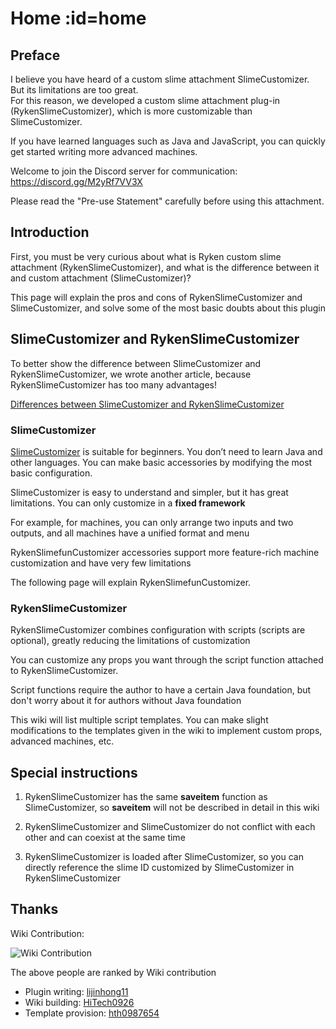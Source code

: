# Home :id=home

## Preface

I believe you have heard of a custom slime attachment SlimeCustomizer. But its limitations are too great. \
For this reason, we developed a custom slime attachment plug-in (RykenSlimeCustomizer), which is more customizable than SlimeCustomizer.

If you have learned languages such as Java and JavaScript, you can quickly get started writing more advanced machines.

Welcome to join the Discord server for communication: <https://discord.gg/M2yRf7VV3X>

Please read the "Pre-use Statement" carefully before using this attachment.

## Introduction

First, you must be very curious about what is Ryken custom slime attachment (RykenSlimeCustomizer), and what is the difference between it and custom attachment (SlimeCustomizer)?

This page will explain the pros and cons of RykenSlimeCustomizer and SlimeCustomizer, and solve some of the most basic doubts about this plugin

## SlimeCustomizer and RykenSlimeCustomizer

To better show the difference between SlimeCustomizer and RykenSlimeCustomizer, we wrote another article, because RykenSlimeCustomizer has too many advantages!

[Differences between SlimeCustomizer and RykenSlimeCustomizer](/en-us/plugin/comparison.md)

### SlimeCustomizer

[SlimeCustomizer](https://github.com/NCBPFluffyBear/SlimeCustomizer) is suitable for beginners. You don’t need to learn Java and other languages. You can make basic accessories by modifying the most basic configuration.

SlimeCustomizer is easy to understand and simpler, but it has great limitations.
You can only customize in a **fixed framework**

For example, for machines, you can only arrange two inputs and two outputs,
and all machines have a unified format and menu

RykenSlimefunCustomizer accessories support more feature-rich machine customization and have very few limitations

The following page will explain RykenSlimefunCustomizer.

### RykenSlimeCustomizer

RykenSlimeCustomizer combines configuration with scripts (scripts are optional), greatly reducing the limitations of customization

You can customize any props you want through the script function attached to RykenSlimeCustomizer.

Script functions require the author to have a certain Java foundation,
but don't worry about it for authors without Java foundation

This wiki will list multiple script templates.
You can make slight modifications to the templates given in the wiki to implement custom props, advanced machines, etc.

## Special instructions

1. RykenSlimeCustomizer has the same **saveitem** function as SlimeCustomizer, so **saveitem** will not be described in detail in this wiki

2. RykenSlimeCustomizer and SlimeCustomizer do not conflict with each other and can coexist at the same time

3. RykenSlimeCustomizer is loaded after SlimeCustomizer, so you can directly reference the slime ID customized by SlimeCustomizer in RykenSlimeCustomizer

## Thanks

Wiki Contribution:

![Wiki Contribution](https://contrib.rocks/image?repo=SlimefunReloadingProject/RykenSlimeCustomizer-Wiki)

The above people are ranked by Wiki contribution

* Plugin writing: [lijinhong11](https://github.com/lijinhong11)
* Wiki building: [HiTech0926](https://github.com/HiTech0926)
* Template provision: [hth0987654](https://github.com/hth0987654)
